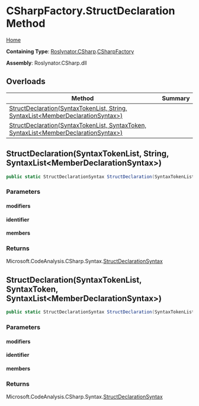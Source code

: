 <a name="_top"></a>

# CSharpFactory\.StructDeclaration Method

[Home](../../../../README.md#_top)

**Containing Type**: [Roslynator.CSharp](../../README.md#_top)\.[CSharpFactory](../README.md#_top)

**Assembly**: Roslynator\.CSharp\.dll

## Overloads

| Method | Summary |
| ------ | ------- |
| [StructDeclaration(SyntaxTokenList, String, SyntaxList\<MemberDeclarationSyntax>)](#Roslynator_CSharp_CSharpFactory_StructDeclaration_Microsoft_CodeAnalysis_SyntaxTokenList_System_String_Microsoft_CodeAnalysis_SyntaxList_Microsoft_CodeAnalysis_CSharp_Syntax_MemberDeclarationSyntax__) | |
| [StructDeclaration(SyntaxTokenList, SyntaxToken, SyntaxList\<MemberDeclarationSyntax>)](#Roslynator_CSharp_CSharpFactory_StructDeclaration_Microsoft_CodeAnalysis_SyntaxTokenList_Microsoft_CodeAnalysis_SyntaxToken_Microsoft_CodeAnalysis_SyntaxList_Microsoft_CodeAnalysis_CSharp_Syntax_MemberDeclarationSyntax__) | |

## StructDeclaration\(SyntaxTokenList, String, SyntaxList\<MemberDeclarationSyntax>\) <a name="Roslynator_CSharp_CSharpFactory_StructDeclaration_Microsoft_CodeAnalysis_SyntaxTokenList_System_String_Microsoft_CodeAnalysis_SyntaxList_Microsoft_CodeAnalysis_CSharp_Syntax_MemberDeclarationSyntax__"></a>

```csharp
public static StructDeclarationSyntax StructDeclaration(SyntaxTokenList modifiers, string identifier, SyntaxList<MemberDeclarationSyntax> members = default(SyntaxList<MemberDeclarationSyntax>))
```

### Parameters

#### modifiers

#### identifier

#### members

### Returns

Microsoft\.CodeAnalysis\.CSharp\.Syntax\.[StructDeclarationSyntax](https://docs.microsoft.com/en-us/dotnet/api/microsoft.codeanalysis.csharp.syntax.structdeclarationsyntax)

## StructDeclaration\(SyntaxTokenList, SyntaxToken, SyntaxList\<MemberDeclarationSyntax>\) <a name="Roslynator_CSharp_CSharpFactory_StructDeclaration_Microsoft_CodeAnalysis_SyntaxTokenList_Microsoft_CodeAnalysis_SyntaxToken_Microsoft_CodeAnalysis_SyntaxList_Microsoft_CodeAnalysis_CSharp_Syntax_MemberDeclarationSyntax__"></a>

```csharp
public static StructDeclarationSyntax StructDeclaration(SyntaxTokenList modifiers, SyntaxToken identifier, SyntaxList<MemberDeclarationSyntax> members = default(SyntaxList<MemberDeclarationSyntax>))
```

### Parameters

#### modifiers

#### identifier

#### members

### Returns

Microsoft\.CodeAnalysis\.CSharp\.Syntax\.[StructDeclarationSyntax](https://docs.microsoft.com/en-us/dotnet/api/microsoft.codeanalysis.csharp.syntax.structdeclarationsyntax)

